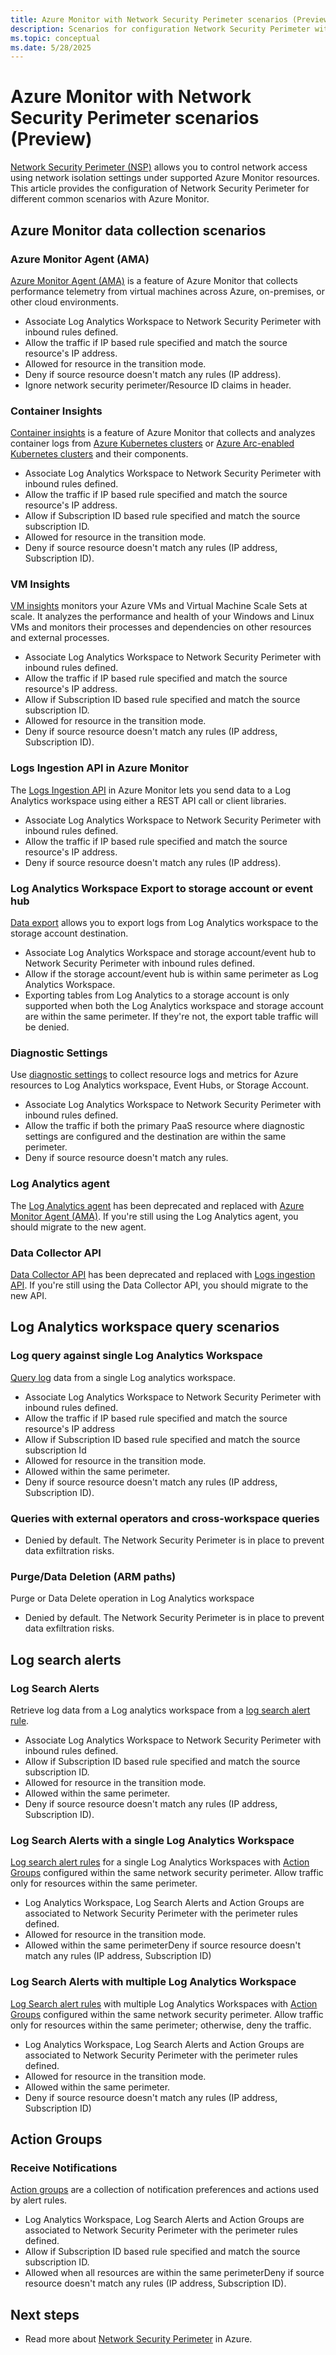 ```yaml
---
title: Azure Monitor with Network Security Perimeter scenarios (Preview)
description: Scenarios for configuration Network Security Perimeter with Azure Monitor.
ms.topic: conceptual
ms.date: 5/28/2025
---
```


# Azure Monitor with Network Security Perimeter scenarios (Preview)
[Network Security Perimeter (NSP)](/azure/private-link/network-security-perimeter-concepts) allows you to control network access using network isolation settings under supported Azure Monitor resources. This article provides the configuration of Network Security Perimeter for different common scenarios with Azure Monitor.

## Azure Monitor data collection scenarios

### Azure Monitor Agent (AMA)
[Azure Monitor Agent (AMA)](../agents/azure-monitor-agent-overview.md) is a feature of Azure Monitor that collects performance telemetry from virtual machines across Azure, on-premises, or other cloud environments.

- Associate Log Analytics Workspace to Network Security Perimeter with inbound rules defined.
- Allow the traffic if IP based rule specified and match the source resource's IP address.
- Allowed for resource in the transition mode.
- Deny if source resource doesn't match any rules (IP address).
- Ignore network security perimeter/Resource ID claims in header.

### Container Insights 
[Container insights](../containers/container-insights-overview.md) is a feature of Azure Monitor that collects and analyzes container logs from [Azure Kubernetes clusters](/azure/aks/what-is-aks) or [Azure Arc-enabled Kubernetes clusters](/azure/azure-arc/kubernetes/overview) and their components.

- Associate Log Analytics Workspace to Network Security Perimeter with inbound rules defined.
- Allow the traffic if IP based rule specified and match the source resource's IP address.
- Allow if Subscription ID based rule specified and match the source subscription ID.
- Allowed for resource in the transition mode.
- Deny if source resource doesn't match any rules (IP address, Subscription ID).

### VM Insights
[VM insights](../vm/vminsights-overview.md) monitors your Azure VMs and Virtual Machine Scale Sets at scale. It analyzes the performance and health of your Windows and Linux VMs and monitors their processes and dependencies on other resources and external processes. 

- Associate Log Analytics Workspace to Network Security Perimeter with inbound rules defined.
- Allow the traffic if IP based rule specified and match the source resource's IP address.
- Allow if Subscription ID based rule specified and match the source subscription ID.
- Allowed for resource in the transition mode.
- Deny if source resource doesn't match any rules (IP address, Subscription ID).

### Logs Ingestion API in Azure Monitor 
The [Logs Ingestion API](../logs/logs-ingestion-api-overview.md) in Azure Monitor lets you send data to a Log Analytics workspace using either a REST API call or client libraries.

- Associate Log Analytics Workspace to Network Security Perimeter with inbound rules defined.
- Allow the traffic if IP based rule specified and match the source resource's IP address.
- Deny if source resource doesn't match any rules (IP address).

### Log Analytics Workspace Export to storage account or event hub
[Data export](../logs/logs-data-export.md) allows you to export logs from Log Analytics workspace to the storage account destination. 

- Associate Log Analytics Workspace and storage account/event hub to Network Security Perimeter with inbound rules defined.
- Allow if the storage account/event hub is within same perimeter as Log Analytics Workspace.
- Exporting tables from Log Analytics to a storage account is only supported when both the Log Analytics workspace and storage account are within the same perimeter. If they're not, the export table traffic will be denied.

### Diagnostic Settings
Use [diagnostic settings](../platform/diagnostic-settings.md) to collect resource logs and metrics for Azure resources to Log Analytics workspace, Event Hubs, or Storage Account.

- Associate Log Analytics Workspace to Network Security Perimeter with inbound rules defined.
- Allow the traffic if both the primary PaaS resource where diagnostic settings are configured and the destination are within the same perimeter.
- Deny if source resource doesn't match any rules.

### Log Analytics agent
The [Log Analytics agent](../agents/log-analytics-agent.md) has been deprecated and replaced with [Azure Monitor Agent (AMA)](#azure-monitor-agent-ama). If you're still using the Log Analytics agent, you should migrate to the new agent.

### Data Collector API
[Data Collector API](/previous-versions/azure/azure-monitor/logs/data-collector-api) has been deprecated and replaced with [Logs ingestion API](#logs-ingestion-api-in-azure-monitor). If you're still using the Data Collector API, you should migrate to the new API.

## Log Analytics workspace query scenarios

###  Log query against single Log Analytics Workspace
[Query log](../logs/log-query-overview.md) data from a single Log analytics workspace.

- Associate Log Analytics Workspace to Network Security Perimeter with inbound rules defined.
- Allow the traffic if IP based rule specified and match the source resource's IP address
- Allow if Subscription ID based rule specified and match the source subscription Id
- Allowed for resource in the transition mode.
- Allowed within the same perimeter.
- Deny if source resource doesn't match any rules (IP address, Subscription ID).

### Queries with external operators and cross-workspace queries

- Denied by default. The Network Security Perimeter is in place to prevent data exfiltration risks.
  
### Purge/Data Deletion (ARM paths) 
Purge or Data Delete operation in Log Analytics workspace

- Denied by default. The Network Security Perimeter is in place to prevent data exfiltration risks.
 

## Log search alerts

### Log Search Alerts 
Retrieve log data from a Log analytics workspace from a [log search alert rule](../alerts/alerts-create-log-alert-rule.md).

- Associate Log Analytics Workspace to Network Security Perimeter with inbound rules defined.
- Allow if Subscription ID based rule specified and match the source subscription ID.
- Allowed for resource in the transition mode.
- Allowed within the same perimeter.
- Deny if source resource doesn't match any rules (IP address, Subscription ID).

### Log Search Alerts with a single Log Analytics Workspace
[Log search alert rules](../alerts/alerts-create-log-alert-rule.md) for a single Log Analytics Workspaces with [Action Groups](#action-groups) configured within the same network security perimeter. Allow traffic only for resources within the same perimeter. 

- Log Analytics Workspace, Log Search Alerts and Action Groups are associated to Network Security Perimeter with the perimeter rules defined.
- Allowed for resource in the transition mode.
- Allowed within the same perimeterDeny if source resource doesn't match any rules (IP address, Subscription ID)

### Log Search Alerts with multiple Log Analytics Workspace 
[Log Search alert rules](../alerts/alerts-create-log-alert-rule.md) with multiple Log Analytics Workspaces with [Action Groups](#action-groups) configured within the same network security perimeter. Allow traffic only for resources within the same perimeter; otherwise, deny the traffic. 

- Log Analytics Workspace, Log Search Alerts and Action Groups are associated to Network Security Perimeter with the perimeter rules defined.
- Allowed for resource in the transition mode.
- Allowed within the same perimeter.
- Deny if source resource doesn't match any rules (IP address, Subscription ID)

## Action Groups

### Receive Notifications
[Action groups](../alerts/action-groups.md) are a collection of notification preferences and actions used by alert rules. 

- Log Analytics Workspace, Log Search Alerts and Action Groups are associated to Network Security Perimeter with the perimeter rules defined.
- Allow if Subscription ID based rule specified and match the source subscription  ID.
- Allowed when all resources are within the same perimeterDeny if source resource doesn't match any rules (IP address, Subscription ID).



## Next steps

* Read more about [Network Security Perimeter](/azure/private-link/network-security-perimeter-concepts) in Azure.
